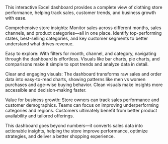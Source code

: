 This interactive Excel dashboard provides a complete view of clothing store performance, helping track sales, customer trends, and business growth with ease.

Comprehensive store insights:
Monitor sales across different months, sales channels, and product categories—all in one place. Identify top-performing states, best-selling categories, and key customer segments to better understand what drives revenue.

Easy to explore:
With filters for month, channel, and category, navigating through the dashboard is effortless. Visuals like bar charts, pie charts, and comparisons make it simple to spot trends and analyze data in detail.

Clear and engaging visuals:
The dashboard transforms raw sales and order data into easy-to-read charts, showing patterns like men vs women purchases and age-wise buying behavior. Clean visuals make insights more accessible and decision-making faster.

Value for business growth:
Store owners can track sales performance and customer demographics.
Teams can focus on improving underperforming categories and regions.
Customers ultimately benefit from better product availability and tailored offerings.

This dashboard goes beyond numbers—it converts sales data into actionable insights, helping the store improve performance, optimize strategies, and deliver a better shopping experience.
